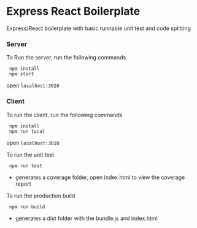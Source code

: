 # Express React Boilerplate
 Express/React boilerplate with basic runnable unit test and code splitting

### Server
 To Run the server, run the following commands
 ```
  npm install
  npm start
```
  open `localhost:3020`
  
### Client
 To run the client, run the following commands
 ```
  npm install
  npm run local
 ```
  open `localhost:3010`
  
 To run the unit test
 ```
  npm run test
 ```
   - generates a coverage folder, open index.html to view the coverage report
  
 To run the production build
 ```
  npm run build
 ```
   - generates a dist folder with the bundle.js and index.html
